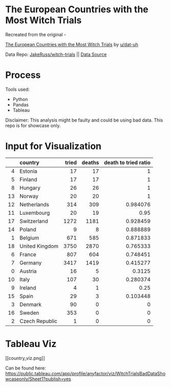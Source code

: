 # The European Countries with the Most Witch Trials

Recreated from the original -

[The European Countries with the Most Witch Trials](https://www.reddit.com/r/dataisbeautiful/comments/pcp4di/oc_the_european_countries_with_the_most_witch/) by [u/dat-uh](https://www.reddit.com/user/dat-uh/)

Data Repo: [JakeRuss/witch-trials](https://github.com/JakeRuss/witch-trials) || [Data Source](https://github.com/JakeRuss/witch-trials/blob/master/data/trials.csv)


# Process

Tools used:

* Python
* Pandas
* Tableau

Disclaimer: This analysis might be faulty and could be using bad data. This repo is for showcase only.

# Input for Visualization



|    | country        |   tried |   deaths |   death to tried ratio |
|---:|:---------------|--------:|---------:|-----------------------:|
|  4 | Estonia        |      17 |       17 |               1        |
|  5 | Finland        |      17 |       17 |               1        |
|  8 | Hungary        |      26 |       26 |               1        |
| 13 | Norway         |      20 |       20 |               1        |
| 12 | Netherlands    |     314 |      309 |               0.984076 |
| 11 | Luxembourg     |      20 |       19 |               0.95     |
| 17 | Switzerland    |    1272 |     1181 |               0.928459 |
| 14 | Poland         |       9 |        8 |               0.888889 |
|  1 | Belgium        |     671 |      585 |               0.871833 |
| 18 | United Kingdom |    3750 |     2870 |               0.765333 |
|  6 | France         |     807 |      604 |               0.748451 |
|  7 | Germany        |    3417 |     1419 |               0.415277 |
|  0 | Austria        |      16 |        5 |               0.3125   |
| 10 | Italy          |     107 |       30 |               0.280374 |
|  9 | Ireland        |       4 |        1 |               0.25     |
| 15 | Spain          |      29 |        3 |               0.103448 |
|  3 | Denmark        |      90 |        0 |               0        |
| 16 | Sweden         |     353 |        0 |               0        |
|  2 | Czech Republic |       1 |        0 |               0        |


# Tableau Viz

[[country_viz.png]]

Can be found here: https://public.tableau.com/app/profile/anyfactor/viz/WitchTrialsBadDataShowcaseonly/Sheet1?publish=yes